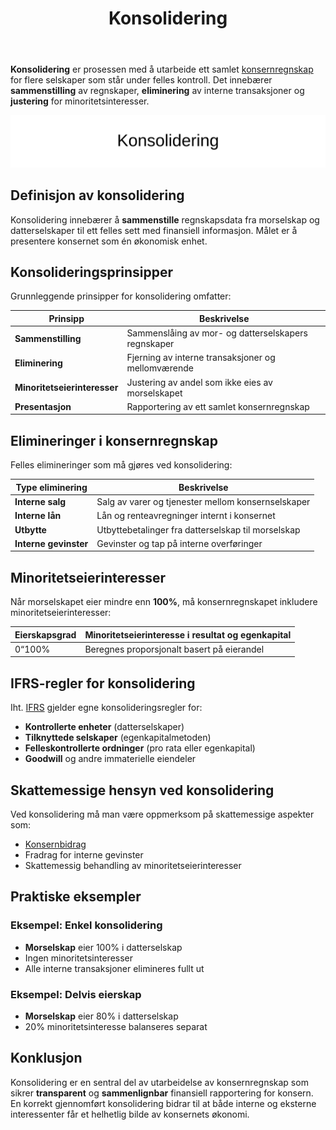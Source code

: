 ﻿---
title: "Konsolidering"
seoTitle: "Konsolidering"
meta_description: '**Konsolidering** er prosessen med å utarbeide ett samlet [konsernregnskap](/blogs/regnskap/hva-er-konsern "Hva er et Konsern? Komplett Guide til Konsernstrukt...'
slug: konsolidering
type: blog
layout: pages/single
---

**Konsolidering** er prosessen med å utarbeide ett samlet [konsernregnskap](/blogs/regnskap/hva-er-konsern "Hva er et Konsern? Komplett Guide til Konsernstrukturer og Konsolidering") for flere selskaper som står under felles kontroll. Det innebærer **sammenstilling** av regnskaper, **eliminering** av interne transaksjoner og **justering** for minoritetsinteresser.

![Konsolidering](konsolidering-image.svg)

## Definisjon av konsolidering

Konsolidering innebærer å **sammenstille** regnskapsdata fra morselskap og datterselskaper til ett felles sett med finansiell informasjon. Målet er å presentere konsernet som én økonomisk enhet.

## Konsolideringsprinsipper

Grunnleggende prinsipper for konsolidering omfatter:

| Prinsipp                 | Beskrivelse                                                                 |
|--------------------------|------------------------------------------------------------------------------|
| **Sammenstilling**       | Sammenslåing av mor- og datterselskapers regnskaper                          |
| **Eliminering**          | Fjerning av interne transaksjoner og mellomværende                          |
| **Minoritetseierinteresser** | Justering av andel som ikke eies av morselskapet                         |
| **Presentasjon**         | Rapportering av ett samlet konsernregnskap                                  |

## Elimineringer i konsernregnskap

Felles elimineringer som må gjøres ved konsolidering:

| Type eliminering         | Beskrivelse                                           |
|--------------------------|-------------------------------------------------------|
| **Interne salg**         | Salg av varer og tjenester mellom konsernselskaper    |
| **Interne lån**          | Lån og renteavregninger internt i konsernet           |
| **Utbytte**              | Utbyttebetalinger fra datterselskap til morselskap    |
| **Interne gevinster**    | Gevinster og tap på interne overføringer              |

## Minoritetseierinteresser

Når morselskapet eier mindre enn **100%**, må konsernregnskapet inkludere minoritetseierinteresser:

| Eierskapsgrad | Minoritetseierinteresse i resultat og egenkapital |
|---------------|----------------------------------------------------|
| 0“100%        | Beregnes proporsjonalt basert på eierandel         |

## IFRS-regler for konsolidering

Iht. [IFRS](/blogs/regnskap/hva-er-ifrs "Hva er IFRS? Guide til internasjonale regnskapsstandarder") gjelder egne konsolideringsregler for:

* **Kontrollerte enheter** (datterselskaper)
* **Tilknyttede selskaper** (egenkapitalmetoden)
* **Felleskontrollerte ordninger** (pro rata eller egenkapital)
* **Goodwill** og andre immaterielle eiendeler

## Skattemessige hensyn ved konsolidering

Ved konsolidering må man være oppmerksom på skattemessige aspekter som:

* [Konsernbidrag](/blogs/regnskap/hva-er-konsernbidrag "Hva er Konsernbidrag? Komplett Guide til Konsernbidrag i Norge")
* Fradrag for interne gevinster
* Skattemessig behandling av minoritetseierinteresser

## Praktiske eksempler

### Eksempel: Enkel konsolidering

* **Morselskap** eier 100% i datterselskap
* Ingen minoritetsinteresser
* Alle interne transaksjoner elimineres fullt ut

### Eksempel: Delvis eierskap

* **Morselskap** eier 80% i datterselskap
* 20% minoritetsinteresse balanseres separat

## Konklusjon

Konsolidering er en sentral del av utarbeidelse av konsernregnskap som sikrer **transparent** og **sammenlignbar** finansiell rapportering for konsern. En korrekt gjennomført konsolidering bidrar til at både interne og eksterne interessenter får et helhetlig bilde av konsernets økonomi.










